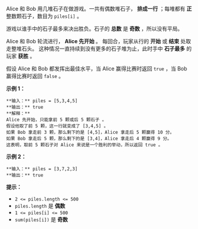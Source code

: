 Alice 和 Bob 用几堆石子在做游戏。一共有偶数堆石子， **排成一行** ；每堆都有 **正** 整数颗石子，数目为 `piles[i]` 。

游戏以谁手中的石子最多来决出胜负。石子的 **总数** 是 **奇数** ，所以没有平局。

Alice 和 Bob 轮流进行， **Alice 先开始** 。 每回合，玩家从行的 **开始** 或 **结束** 处取走整堆石头。
这种情况一直持续到没有更多的石子堆为止，此时手中 **石子最多** 的玩家 **获胜** 。

假设 Alice 和 Bob 都发挥出最佳水平，当 Alice 赢得比赛时返回 `true` ，当 Bob 赢得比赛时返回 `false` 。



**示例 1：**

    
    
    **输入：** piles = [5,3,4,5]
    **输出：** true
    **解释：**
    Alice 先开始，只能拿前 5 颗或后 5 颗石子 。
    假设他取了前 5 颗，这一行就变成了 [3,4,5] 。
    如果 Bob 拿走前 3 颗，那么剩下的是 [4,5]，Alice 拿走后 5 颗赢得 10 分。
    如果 Bob 拿走后 5 颗，那么剩下的是 [3,4]，Alice 拿走后 4 颗赢得 9 分。
    这表明，取前 5 颗石子对 Alice 来说是一个胜利的举动，所以返回 true 。
    

**示例 2：**

    
    
    **输入：** piles = [3,7,2,3]
    **输出：** true
    



**提示：**

  * `2 <= piles.length <= 500`
  * `piles.length` 是 **偶数**
  * `1 <= piles[i] <= 500`
  * `sum(piles[i])` 是 **奇数**

